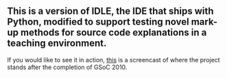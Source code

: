 This is a version of IDLE, the IDE that ships with Python, modified to support testing novel mark-up methods for source code explanations in a teaching environment.
--
If you would like to see it in action, [this](http://www.youtube.com/watch?v=ZiS4MZF5eDQ) is a screencast of where the project stands after the completion of GSoC 2010.